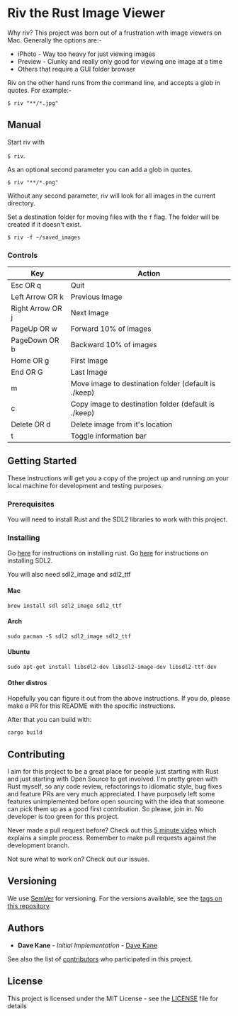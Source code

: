 # **Riv** the **R**ust **I**mage **V**iewer

Why riv? This project was born out of a frustration with image viewers on Mac. 
Generally the options are:-

* iPhoto - Way too heavy for just viewing images
* Preview - Clunky and really only good for viewing one image at a time
* Others that require a GUI folder browser

Riv on the other hand runs from the command line, and accepts a glob in quotes. For example:-

```$ riv "**/*.jpg"```

## Manual

Start riv with 

```$ riv```. 

As an optional second parameter you can add a glob in quotes.

```$ riv "**/*.png"```

Without any second parameter, riv will look for all images in the current directory.

Set a destination folder for moving files with the `f` flag. The folder will be created if it doesn't exist.

```$ riv -f ~/saved_images```

### Controls


| Key | Action |
|---|---|
| Esc OR q | Quit           |
| Left Arrow OR k | Previous Image |
| Right Arrow OR j | Next Image |
| PageUp OR w | Forward 10% of images |
| PageDown OR b | Backward 10% of images |
| Home OR g | First Image |
| End OR G | Last Image  |
| m | Move image to destination folder (default is ./keep)   |
| c | Copy image to destination folder (default is ./keep) |
| Delete OR d | Delete image from it's location |
| t | Toggle information bar |

## Getting Started

These instructions will get you a copy of the project up and running on your local machine for development and testing purposes.

### Prerequisites

You will need to install Rust and the SDL2 libraries to work with this project.

### Installing

Go [here](https://www.rust-lang.org/) for instructions on installing rust.
Go [here](https://github.com/Rust-SDL2/rust-sdl2) for instructions on installing SDL2.

You will also need sdl2_image and sdl2_ttf

#### Mac

`brew install sdl sdl2_image sdl2_ttf`

#### Arch

`sudo pacman -S sdl2 sdl2_image sdl2_ttf`

#### Ubuntu

`sudo apt-get install libsdl2-dev libsdl2-image-dev libsdl2-ttf-dev`

#### Other distros

Hopefully you can figure it out from the above instructions. If you do, please make a PR for this README with the specific instructions.

After that you can build with:

```cargo build```

## Contributing

I aim for this project to be a great place for people just starting with Rust and just starting with Open Source to get involved. I'm pretty green with Rust myself, so any code review, refactorings to idiomatic style, bug fixes and feature PRs are very much appreciated. I have purposely left some features unimplemented before open sourcing with the idea that someone can pick them up as a good first contribution. So please, join in. No developer is too green for this project.

Never made a pull request before? Check out this [5 minute video](https://www.youtube.com/watch?v=rgbCcBNZcdQ) which explains a simple process. Remember to make pull requests against the development branch.

Not sure what to work on? Check out our issues.

## Versioning

We use [SemVer](http://semver.org/) for versioning. For the versions available, see the [tags on this repository](https://github.com/davejkane/riv/tags).

## Authors

* **Dave Kane** - *Initial Implementation* - [Dave Kane](https://github.com/Davejkane)

See also the list of [contributors](https://github.com/davejkane/riv/contributors) who participated in this project.

## License

This project is licensed under the MIT License - see the [LICENSE](LICENSE) file for details
